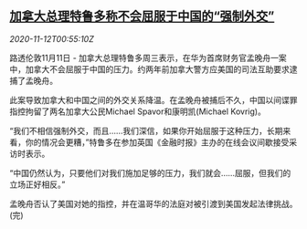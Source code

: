 <!--1605147796000-->
[加拿大总理特鲁多称不会屈服于中国的“强制外交”](https://cn.reuters.com/article/canada-china-diplomacy-1111-wedn-idCNKBS27S02J)
------

<div><i>2020-11-12T00:55:10Z</i></div><p>路透伦敦11月11日 - 加拿大总理特鲁多周三表示，在华为首席财务官孟晚舟一案中，加拿大不会屈服于中国的压力。约两年前加拿大警方应美国的司法互助要求逮捕了孟晚舟。</p><p>此案导致加拿大和中国之间的外交关系降温。在孟晚舟被捕后不久，中国以间谍罪指控拘留了两名加拿大公民Michael Spavor和康明凯(Michael Kovrig)。</p><p>“我们不相信强制外交，而且……我们深信，如果你开始屈服于这种压力，长期来看，你的情况会更糟，”特鲁多在参加英国《金融时报》主办的在线会议间歇接受采访时表示。</p><p>“中国仍然认为，只要他们对我们施加足够的压力，我们就会……屈服，但我们的立场正好相反。”</p><p>孟晚舟否认了美国对她的指控，并在温哥华的法庭对被引渡到美国发起法律挑战。(完)</p>

